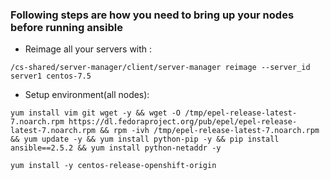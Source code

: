 
### Following steps are how you need to bring up your nodes before running ansible

* Reimage all your servers with : 

```shell
/cs-shared/server-manager/client/server-manager reimage --server_id server1 centos-7.5
```

* Setup environment(all nodes):
  
```shell
yum install vim git wget -y && wget -O /tmp/epel-release-latest-7.noarch.rpm https://dl.fedoraproject.org/pub/epel/epel-release-latest-7.noarch.rpm && rpm -ivh /tmp/epel-release-latest-7.noarch.rpm && yum update -y && yum install python-pip -y && pip install ansible==2.5.2 && yum install python-netaddr -y

yum install -y centos-release-openshift-origin
```
